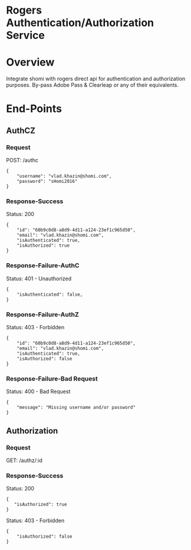 # Rogers Authentication/Authorization Service #

# Overview #
Integrate shomi with rogers direct api for authentication and authorization purposes.
By-pass Adobe Pass & Clearleap or any of their equivalents.

# End-Points #

## AuthCZ ##

### Request ###

POST: /authc  
```
{
	"username": "vlad.khazin@shomi.com",
	"password": "sHomi2016"
}
```

### Response-Success ###

Status: 200  
```
{
	"id": "60b9c0d8-a8d9-4d11-a124-23ef1c965d50",
	"email": "vlad.khazin@shomi.com",
    "isAuthenticated": true,
    "isAuthorized": true
}
```

### Response-Failure-AuthC ###

Status: 401 - Unauthorized
```
{
    "isAuthenticated": false,
}
```

### Response-Failure-AuthZ ###

Status: 403 - Forbidden
```
{
	"id": "60b9c0d8-a8d9-4d11-a124-23ef1c965d50",
    "email": "vlad.khazin@shomi.com",
    "isAuthenticated": true,
    "isAuthorized": false
}
```


### Response-Failure-Bad Request ###

Status: 400 - Bad Request
```
{
	"message": "Missing username and/or password"
}
```

## Authorization ##

### Request ###

GET: /authz/:id  

### Response-Success ###

Status: 200  
```
{
   "isAuthorized": true
}
```

Status: 403 - Forbidden
```
{
    "isAuthorized": false
}
```
